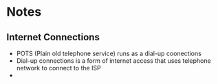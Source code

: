 # Notes

## Internet Connections

- POTS (Plain old telephone service) runs as a dial-up coonections
- Dial-up connections is a form of internet access that uses telephone network to connect to the ISP
-  